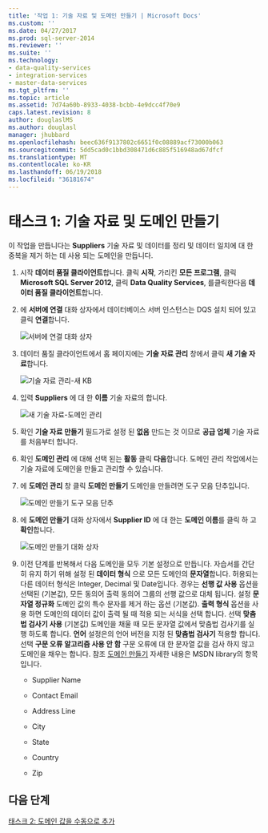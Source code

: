 ```yaml
---
title: '작업 1: 기술 자료 및 도메인 만들기 | Microsoft Docs'
ms.custom: ''
ms.date: 04/27/2017
ms.prod: sql-server-2014
ms.reviewer: ''
ms.suite: ''
ms.technology:
- data-quality-services
- integration-services
- master-data-services
ms.tgt_pltfrm: ''
ms.topic: article
ms.assetid: 7d74a60b-8933-4038-bcbb-4e9dcc4f70e9
caps.latest.revision: 8
author: douglaslMS
ms.author: douglasl
manager: jhubbard
ms.openlocfilehash: beec636f9137802c6651f0c08889acf73000b063
ms.sourcegitcommit: 5dd5cad0c1bbd308471d6c885f516948ad67dfcf
ms.translationtype: MT
ms.contentlocale: ko-KR
ms.lasthandoff: 06/19/2018
ms.locfileid: "36181674"
---
```

# <a name="task-1-creating-a-knowledge-base-and-domains"></a>태스크 1: 기술 자료 및 도메인 만들기
  이 작업을 만듭니다는 **Suppliers** 기술 자료 및 데이터를 정리 및 데이터 일치에 대 한 중복을 제거 하는 데 사용 되는 도메인을 만듭니다.  
  
1.  시작 **데이터 품질 클라이언트**합니다. 클릭 **시작**, 가리킨 **모든 프로그램**, 클릭 **Microsoft SQL Server 2012**, 클릭 **Data Quality Services**, 를클릭한다음 **데이터 품질 클라이언트**합니다.  
  
2.  에 **서버에 연결** 대화 상자에서 데이터베이스 서버 인스턴스는 DQS 설치 되어 있고 클릭 **연결**합니다.  
  
     ![서버에 연결 대화 상자](../../2014/tutorials/media/et-creatingaknowledgebaseanddomains-01.jpg "서버에 연결 대화 상자")  
  
3.  데이터 품질 클라이언트에서 홈 페이지에는 **기술 자료 관리** 창에서 클릭 **새 기술 자료**합니다.  
  
     ![기술 자료 관리-새 KB](../../2014/tutorials/media/et-creatingaknowledgebaseanddomains-02.jpg "기술 자료 관리-새 KB")  
  
4.  입력 **Suppliers** 에 대 한 **이름** 기술 자료의 합니다.  
  
     ![새 기술 자료-도메인 관리](../../2014/tutorials/media/et-creatingaknowledgebaseanddomains-03.jpg "새 기술 자료-도메인 관리")  
  
5.  확인 **기술 자료 만들기** 필드가로 설정 된 **없음** 만드는 것 이므로 **공급 업체** 기술 자료를 처음부터 합니다.  
  
6.  확인 **도메인 관리** 에 대해 선택 된는 **활동** 클릭 **다음**합니다. 도메인 관리 작업에서는 기술 자료에 도메인을 만들고 관리할 수 있습니다.  
  
7.  에 **도메인 관리** 창 클릭 **도메인 만들기** 도메인을 만들려면 도구 모음 단추입니다.  
  
     ![도메인 만들기 도구 모음 단추](../../2014/tutorials/media/et-creatingaknowledgebaseanddomains-04.jpg "도메인 만들기 도구 모음 단추")  
  
8.  에 **도메인 만들기** 대화 상자에서 **Supplier ID** 에 대 한는 **도메인 이름**를 클릭 하 고 **확인**합니다.  
  
     ![도메인 만들기 대화 상자](../../2014/tutorials/media/et-creatingaknowledgebaseanddomains-05.jpg "도메인 만들기 대화 상자")  
  
9. 이전 단계를 반복해서 다음 도메인을 모두 기본 설정으로 만듭니다. 자습서를 간단히 유지 하기 위해 설정 된 **데이터 형식** 으로 모든 도메인의 **문자열**합니다. 허용되는 다른 데이터 형식은 Integer, Decimal 및 Date입니다. 경우는 **선행 값 사용** 옵션을 선택된 (기본값), 모든 동의어 출력 동의어 그룹의 선행 값으로 대체 됩니다. 설정 **문자열 정규화** 도메인 값의 특수 문자를 제거 하는 옵션 (기본값). **출력 형식** 옵션을 사용 하면 도메인의 데이터 값이 출력 될 때 적용 되는 서식을 선택 합니다. 선택 **맞춤법 검사기 사용** (기본값) 도메인을 채울 때 모든 문자열 값에서 맞춤법 검사기를 실행 하도록 합니다. **언어** 설정은의 언어 버전을 지정 된 **맞춤법 검사기** 적용할 합니다. 선택 **구문 오류 알고리즘 사용 안 함** 구문 오류에 대 한 문자열 값을 검사 하지 않고 도메인을 채우는 합니다. 참조 [도메인 만들기](http://msdn.microsoft.com/library/hh510401.aspx) 자세한 내용은 MSDN library의 항목입니다.  
  
    -   Supplier Name  
  
    -   Contact Email  
  
    -   Address Line  
  
    -   City  
  
    -   State  
  
    -   Country  
  
    -   Zip  
  
## <a name="next-step"></a>다음 단계  
 [태스크 2: 도메인 값을 수동으로 추가](../../2014/tutorials/task-2-adding-domain-values-manually.md)  
  
  